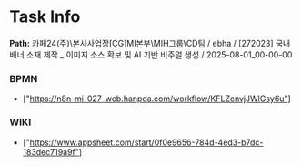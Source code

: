 # Task Info

**Path:** 카페24(주)\본사사업장\[CG]MI본부\MIH그룹\CD팀 / ebha / [272023] 국내 배너 소재 제작 _ 이미지 소스 확보 및 AI 기반 비주얼 생성 / 2025-08-01_00-00-00

### BPMN
- ["https://n8n-mi-027-web.hanpda.com/workflow/KFLZcnvjJWlGsy6u"]

### WIKI
- ["https://www.appsheet.com/start/0f0e9656-784d-4ed3-b7dc-183dec719a9f"]


